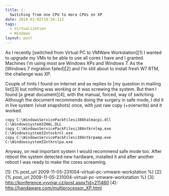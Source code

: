 ```yaml
---
title: |-
  Switching from one CPU to more CPUs on XP
date: 2010-01-02T19:34:11Z
tags:
  - Virtualization
  - Windows
layout: post
---
```

As I recently [switched from Virtual PC to VMWare Workstation][1] I wanted to upgrade my VMs to be able to use all cores I have and I granted. Machines I'm using most are Windows XPs and Windows 7. As the [Windows 7 migration failed][2] and I'm still about to install fresh W7 RTM, the challenge was XP.

Couple of hints I found on internet and as replies to [my question in mailing list][3] but nothing was working or it was screwing the system. But then I found [a great document][4], with the manual, forced, way of switching. Although the document recommends doing the surgery in safe mode, I did it in live system (vivat snapshots) once, with just raw copy (+overwrite) and it worked.

```text
copy C:\WindowsServicePackFilesi386halmacpi.dll C:\Windowssystem32HAL.DLL
copy C:\WindowsServicePackFilesi386ntkrnlmp.exe C:\Windowssystem32ntoskrnl.exe
copy C:\WindowsServicePackFilesi386ntkrpamp.exe C:\Windowssystem32ntkrnlpa.exe
```

Anyway, on real important system I would recommend safe mode too. After reboot the system detected new hardware, installed it and after another reboot I was ready to make the cores screaming.

[1]: {% post_url 2009-11-05-231004-virtual-pc-vmware-workstation %}
[2]: {% post_url 2009-11-05-231004-virtual-pc-vmware-workstation %}
[3]: http://konference.vyvojar.cz/post.aspx?id=211460
[4]: http://handaware.com/multiprocessor_XP.html